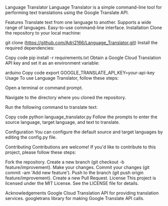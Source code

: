 Language Translator
Language Translator is a simple command-line tool for performing text translations using the Google Translate API.

Features
Translate text from one language to another.
Supports a wide range of languages.
Easy-to-use command-line interface.
Installation
Clone the repository to your local machine:


git clone (https://github.com/Adri2166/Language_Translator.git)
Install the required dependencies:

Copy code
pip install -r requirements.txt
Obtain a Google Cloud Translation API key and set it as an environment variable:

arduino
Copy code
export GOOGLE_TRANSLATE_API_KEY=your-api-key
Usage
To use Language Translator, follow these steps:

Open a terminal or command prompt.

Navigate to the directory where you cloned the repository.

Run the following command to translate text:

Copy code
python language_translator.py
Follow the prompts to enter the source language, target language, and text to translate.

Configuration
You can configure the default source and target languages by editing the config.py file.

Contributing
Contributions are welcome! If you'd like to contribute to this project, please follow these steps:

Fork the repository.
Create a new branch (git checkout -b feature/improvement).
Make your changes.
Commit your changes (git commit -am 'Add new feature').
Push to the branch (git push origin feature/improvement).
Create a new Pull Request.
License
This project is licensed under the MIT License. See the LICENSE file for details.

Acknowledgements
Google Cloud Translation API for providing translation services.
googletrans library for making Google Translate API calls.

